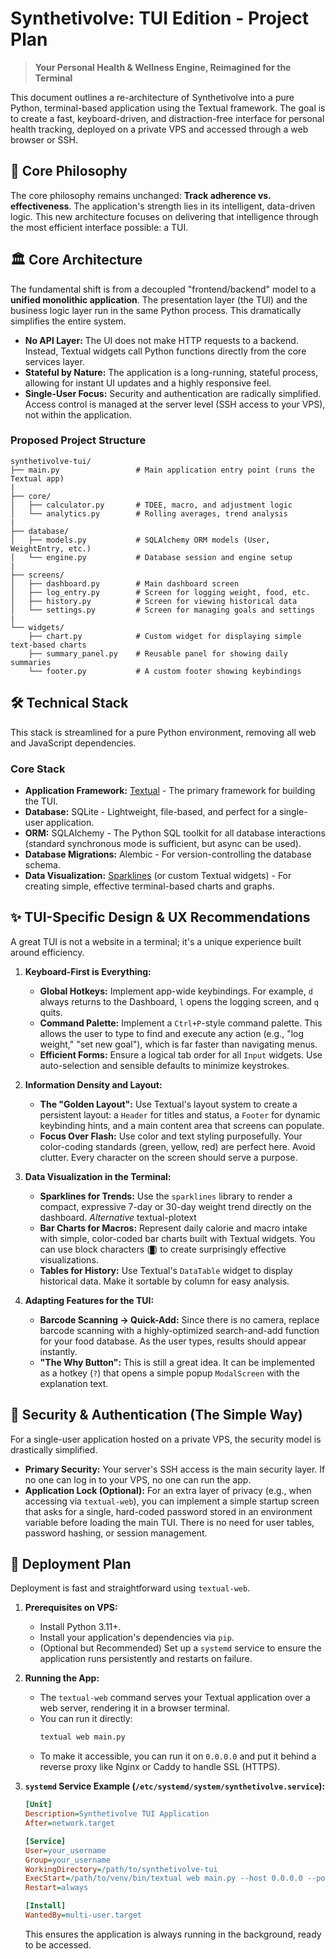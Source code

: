 # Synthetivolve: TUI Edition - Project Plan

> **Your Personal Health & Wellness Engine, Reimagined for the Terminal**

This document outlines a re-architecture of Synthetivolve into a pure Python, terminal-based application using the Textual framework. The goal is to create a fast, keyboard-driven, and distraction-free interface for personal health tracking, deployed on a private VPS and accessed through a web browser or SSH.

## 🎯 Core Philosophy

The core philosophy remains unchanged: **Track adherence vs. effectiveness**. The application's strength lies in its intelligent, data-driven logic. This new architecture focuses on delivering that intelligence through the most efficient interface possible: a TUI.

## 🏛️ Core Architecture

The fundamental shift is from a decoupled "frontend/backend" model to a **unified monolithic application**. The presentation layer (the TUI) and the business logic layer run in the same Python process. This dramatically simplifies the entire system.

*   **No API Layer:** The UI does not make HTTP requests to a backend. Instead, Textual widgets call Python functions directly from the core services layer.
*   **Stateful by Nature:** The application is a long-running, stateful process, allowing for instant UI updates and a highly responsive feel.
*   **Single-User Focus:** Security and authentication are radically simplified. Access control is managed at the server level (SSH access to your VPS), not within the application.

### Proposed Project Structure

```
synthetivolve-tui/
├── main.py                 # Main application entry point (runs the Textual app)
|
├── core/
│   ├── calculator.py       # TDEE, macro, and adjustment logic
│   └── analytics.py        # Rolling averages, trend analysis
|
├── database/
│   ├── models.py           # SQLAlchemy ORM models (User, WeightEntry, etc.)
│   └── engine.py           # Database session and engine setup
|
├── screens/
│   ├── dashboard.py        # Main dashboard screen
│   ├── log_entry.py        # Screen for logging weight, food, etc.
│   ├── history.py          # Screen for viewing historical data
│   └── settings.py         # Screen for managing goals and settings
|
└── widgets/
    ├── chart.py            # Custom widget for displaying simple text-based charts
    ├── summary_panel.py    # Reusable panel for showing daily summaries
    └── footer.py           # A custom footer showing keybindings
```

## 🛠️ Technical Stack

This stack is streamlined for a pure Python environment, removing all web and JavaScript dependencies.

### Core Stack
*   **Application Framework:** [Textual](https.textualize.io) - The primary framework for building the TUI.
*   **Database:** SQLite - Lightweight, file-based, and perfect for a single-user application.
*   **ORM:** SQLAlchemy - The Python SQL toolkit for all database interactions (standard synchronous mode is sufficient, but async can be used).
*   **Database Migrations:** Alembic - For version-controlling the database schema.
*   **Data Visualization:** [Sparklines](https://pypi.org/project/sparklines/) (or custom Textual widgets) - For creating simple, effective terminal-based charts and graphs.

## ✨ TUI-Specific Design & UX Recommendations

A great TUI is not a website in a terminal; it's a unique experience built around efficiency.

1.  **Keyboard-First is Everything:**
    *   **Global Hotkeys:** Implement app-wide keybindings. For example, `d` always returns to the Dashboard, `l` opens the logging screen, and `q` quits.
    *   **Command Palette:** Implement a `Ctrl+P`-style command palette. This allows the user to type to find and execute any action (e.g., "log weight," "set new goal"), which is far faster than navigating menus.
    *   **Efficient Forms:** Ensure a logical tab order for all `Input` widgets. Use auto-selection and sensible defaults to minimize keystrokes.

2.  **Information Density and Layout:**
    *   **The "Golden Layout":** Use Textual's layout system to create a persistent layout: a `Header` for titles and status, a `Footer` for dynamic keybinding hints, and a main content area that screens can populate.
    *   **Focus Over Flash:** Use color and text styling purposefully. Your color-coding standards (green, yellow, red) are perfect here. Avoid clutter. Every character on the screen should serve a purpose.

3.  **Data Visualization in the Terminal:**
    *   **Sparklines for Trends:** Use the `sparklines` library to render a compact, expressive 7-day or 30-day weight trend directly on the dashboard. *Alternative* textual-plotext
    *   **Bar Charts for Macros:** Represent daily calorie and macro intake with simple, color-coded bar charts built with Textual widgets. You can use block characters (`█`) to create surprisingly effective visualizations.
    *   **Tables for History:** Use Textual's `DataTable` widget to display historical data. Make it sortable by column for easy analysis.

4.  **Adapting Features for the TUI:**
    *   **Barcode Scanning -> Quick-Add:** Since there is no camera, replace barcode scanning with a highly-optimized search-and-add function for your food database. As the user types, results should appear instantly.
    *   **"The Why Button":** This is still a great idea. It can be implemented as a hotkey (`?`) that opens a simple popup `ModalScreen` with the explanation text.

## 🔐 Security & Authentication (The Simple Way)

For a single-user application hosted on a private VPS, the security model is drastically simplified.

*   **Primary Security:** Your server's SSH access is the main security layer. If no one can log in to your VPS, no one can run the app.
*   **Application Lock (Optional):** For an extra layer of privacy (e.g., when accessing via `textual-web`), you can implement a simple startup screen that asks for a single, hard-coded password stored in an environment variable before loading the main TUI. There is no need for user tables, password hashing, or session management.

## 🚀 Deployment Plan

Deployment is fast and straightforward using `textual-web`.

1.  **Prerequisites on VPS:**
    *   Install Python 3.11+.
    *   Install your application's dependencies via `pip`.
    *   (Optional but Recommended) Set up a `systemd` service to ensure the application runs persistently and restarts on failure.

2.  **Running the App:**
    *   The `textual-web` command serves your Textual application over a web server, rendering it in a browser terminal.
    *   You can run it directly:
        ```bash
        textual web main.py
        ```
    *   To make it accessible, you can run it on `0.0.0.0` and put it behind a reverse proxy like Nginx or Caddy to handle SSL (HTTPS).

3.  **`systemd` Service Example (`/etc/systemd/system/synthetivolve.service`):**
    ```ini
    [Unit]
    Description=Synthetivolve TUI Application
    After=network.target

    [Service]
    User=your_username
    Group=your_username
    WorkingDirectory=/path/to/synthetivolve-tui
    ExecStart=/path/to/venv/bin/textual web main.py --host 0.0.0.0 --port 8080
    Restart=always

    [Install]
    WantedBy=multi-user.target
    ```
    This ensures the application is always running in the background, ready to be accessed.
